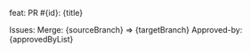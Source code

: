 feat: PR #{id}: {title}

Issues:
Merge: {sourceBranch} => {targetBranch}
Approved-by: {approvedByList}
